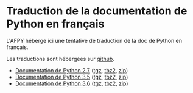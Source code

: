 # Traduction de la documentation de Python en français

L'AFPY héberge ici une tentative de traduction de la doc de Python en français.

Les traductions sont hébergées sur [github](https://github.com/AFPy/python_doc_fr).

 - [Documentation de Python 2.7](2.7/)
       ([tgz](2.7.tar.gz),
        [tbz2](2.7.tar.bz2),
        [zip](2.7.zip))
 - [Documentation de Python 3.5](3.5/)
       ([tgz](3.5.tar.gz),
        [tbz2](3.5.tar.bz2),
        [zip](3.5.zip))
 - [Documentation de Python 3.6](3.6/)
       ([tgz](3.6.tar.gz),
        [tbz2](3.6.tar.bz2),
        [zip](3.6.zip))
